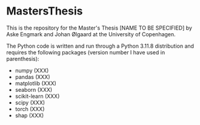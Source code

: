 # MastersThesis
This is the repository for the Master's Thesis [NAME TO BE SPECIFIED] by Aske Engmark and Johan Ølgaard at the University of Copenhagen.

The Python code is written and run through a Python 3.11.8 distribution and requires the following packages (version number I have used in parenthesis):
- numpy (XXX)
- pandas (XXX)
- matplotlib (XXX)
- seaborn (XXX)
- scikit-learn (XXX)
- scipy (XXX)
- torch (XXX)
- shap (XXX)

